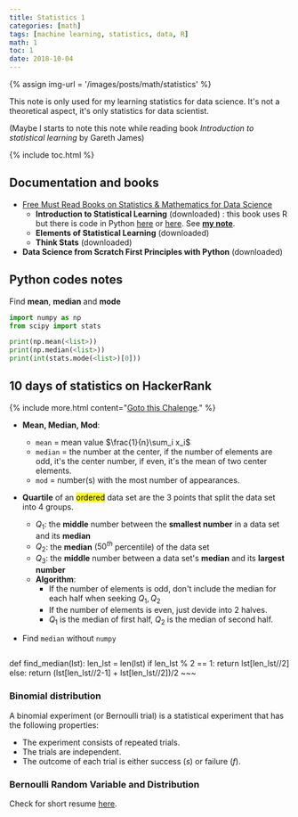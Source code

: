 ```yaml
---
title: Statistics 1
categories: [math]
tags: [machine learning, statistics, data, R]
math: 1
toc: 1
date: 2018-10-04
---
```


{% assign img-url = '/images/posts/math/statistics' %}

This note is only used for my learning statistics for data science. It's not a theoretical aspect, it's only statistics for data scientist.

(Maybe I starts to note this note while reading book *Introduction to statistical learning* by Gareth James)

{% include toc.html %}

## Documentation and books

- [Free Must Read Books on Statistics & Mathematics for Data Science](https://www.analyticsvidhya.com/blog/2016/02/free-read-books-statistics-mathematics-data-science/)
	- **Introduction to Statistical Learning** (downloaded) : this book uses R but there is code in Python [here](https://github.com/tdpetrou/Machine-Learning-Books-With-Python/tree/master/Introduction%20to%20Statistical%20Learning) or [here](https://github.com/JWarmenhoven/ISLR-python). See [**my note**](/tags#isl_cap).
	- **Elements of Statistical Learning** (downloaded)
	- **Think Stats** (downloaded)
- **Data Science from Scratch First Principles with Python** (downloaded)


## Python codes notes

Find **mean**, **median** and **mode**

~~~ python
import numpy as np
from scipy import stats 

print(np.mean(<list>))
print(np.median(<list>))
print(int(stats.mode(<list>)[0]))
~~~

## 10 days of statistics on HackerRank

{% include more.html content="[Goto this Chalenge](https://www.hackerrank.com/domains/tutorials/10-days-of-statistics)." %}

- **Mean, Median, Mod**:
	- `mean` = mean value $\frac{1}{n}\sum_i x_i$
	- `median` = the number at the center, if the number of elements are odd, it's the center number, if even, it's the mean of two center elements.
	- `mod` = number(s) with the most number of appearances.

- **Quartile** of an <mark>ordered</mark> data set are the 3 points that split the data set into 4 groups. 
	- $Q_1$: the **middle** number between the **smallest number** in a data set and its **median**
	- $Q_2$: the **median** ($50^{th}$ percentile) of the data set
	- $Q_3$: the **middle** number between a data set's **median** and its **largest number**
	- **Algorithm**:
		- If the number of elements is odd, don't include the median for each half when seeking $Q_1, Q_2$
		- If the number of elements is even, just devide into 2 halves.
		- $Q_1$ is the median of first half, $Q_2$ is the median of second half.

- Find `median` without `numpy`

	~~~ python
def find_median(lst):
    len_lst = len(lst)
    if len_lst % 2 == 1:
        return lst[len_lst//2]
    else:
        return (lst[len_lst//2-1] + lst[len_lst//2])/2
	~~~

### Binomial distribution

A binomial experiment (or Bernoulli trial) is a statistical experiment that has the following properties: 

- The experiment consists of  repeated trials.
- The trials are independent.
- The outcome of each trial is either success ($s$) or failure ($f$).

### Bernoulli Random Variable and Distribution

Check for short resume [here](https://www.hackerrank.com/challenges/s10-binomial-distribution-1/tutorial).

